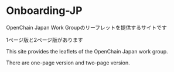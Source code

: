 # Onboarding-JP

OpenChain Japan Work Groupのリーフレットを提供するサイトです

1ページ版と2ページ版があります

This site provides the leaflets of the OpenChain Japan work group.

There are one-page version and two-page version.
